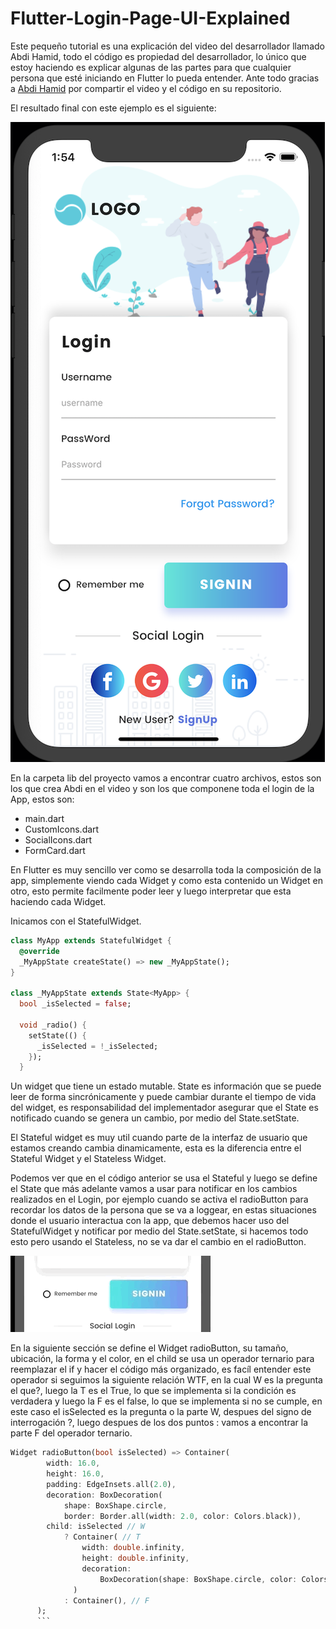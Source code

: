# Flutter-Login-Page-UI-Explained

Este pequeño tutorial es una explicación del video del desarrollador llamado Abdi Hamid, todo el código es propiedad del desarrollador, lo único que estoy haciendo es explicar algunas de las partes para que cualquier persona que esté iniciando en Flutter lo pueda entender. Ante todo gracias a [Abdi Hamid](https://github.com/devefy) por compartir el video y el código en su repositorio. 

El resultado final con este ejemplo es el siguiente:

![](Logo.png)

En la carpeta lib del proyecto vamos a encontrar cuatro archivos, estos son los que crea Abdi en el video y son los que componene toda el login de la App, estos son:

* main.dart
* CustomIcons.dart
* SocialIcons.dart
* FormCard.dart

En Flutter es muy sencillo ver como se desarrolla toda la composición de la app, simplemente viendo cada Widget y como esta contenido un Widget en otro, esto permite facilmente poder leer y luego interpretar que esta haciendo cada Widget.

Inicamos con el StatefulWidget.

```dart
class MyApp extends StatefulWidget {
  @override
  _MyAppState createState() => new _MyAppState();
}

class _MyAppState extends State<MyApp> {
  bool _isSelected = false;

  void _radio() {
    setState(() {
      _isSelected = !_isSelected;
    });
  }
```
Un widget que tiene un estado mutable. State es información que se puede leer de forma sincrónicamente y puede cambiar durante el tiempo de vida del widget, es responsabilidad del implementador asegurar que el State es notificado cuando se genera un cambio, por medio del State.setState.

El Stateful widget es muy util cuando parte de la interfaz de usuario que estamos creando cambia dinamicamente, esta es la diferencia entre el Stateful Widget y el Stateless Widget.

Podemos ver que en el código anterior se usa el Stateful y luego se define el State que más adelante vamos a usar para notificar en los cambios realizados en el Login, por ejemplo cuando se activa el radioButton para recordar los datos de la persona que se va a loggear, en estas situaciones donde el usuario interactua con la app, que debemos hacer uso del StatefulWidget y notificar por medio del State.setState, si hacemos todo esto pero usando el Stateless, no se va dar el cambio en el radioButton.

![](radioButton.gif)

En la siguiente sección se define el Widget radioButton, su tamaño, ubicación, la forma y el color, en el child se usa un operador ternario para reemplazar el if y hacer el código más organizado, es facíl entender este operador si seguimos la siguiente relación WTF, en la cual W es la pregunta el que?, luego la T es el True, lo que se implementa si la condición es verdadera y luego la F es el false, lo que se implementa si no se cumple, en este caso el isSelected es la pregunta o la parte W, despues del signo de interrogación ?, luego despues de los dos puntos : vamos a encontrar la parte F del operador ternario.


```dart
Widget radioButton(bool isSelected) => Container(
        width: 16.0,
        height: 16.0,
        padding: EdgeInsets.all(2.0),
        decoration: BoxDecoration(
            shape: BoxShape.circle,
            border: Border.all(width: 2.0, color: Colors.black)),
        child: isSelected // W
            ? Container( // T
                width: double.infinity,
                height: double.infinity,
                decoration:
                    BoxDecoration(shape: BoxShape.circle, color: Colors.black),
              )
            : Container(), // F
      );
      ```
      
